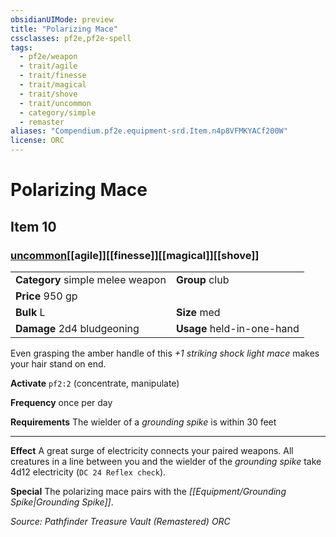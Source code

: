 ```yaml
---
obsidianUIMode: preview
title: "Polarizing Mace"
cssclasses: pf2e,pf2e-spell
tags:
  - pf2e/weapon
  - trait/agile
  - trait/finesse
  - trait/magical
  - trait/shove
  - trait/uncommon
  - category/simple
  - remaster
aliases: "Compendium.pf2e.equipment-srd.Item.n4p8VFMKYACf200W"
license: ORC
---
```

# Polarizing Mace
## Item 10
### [uncommon](uncommon "Uncommon Rarity Trait")[[agile]][[finesse]][[magical]][[shove]]

|  |  |
| -- | -- |
| **Category** simple melee weapon | **Group** club |
| **Price** 950 gp |  |
| **Bulk** L | **Size** med |
| **Damage** 2d4 bludgeoning  | **Usage** held-in-one-hand |



Even grasping the amber handle of this _+1 striking shock light mace_ makes your hair stand on end.

**Activate** `pf2:2` (concentrate, manipulate)

**Frequency** once per day

**Requirements** The wielder of a _grounding spike_ is within 30 feet

* * *

**Effect** A great surge of electricity connects your paired weapons. All creatures in a line between you and the wielder of the _grounding spike_ take 4d12 electricity (`DC 24 Reflex check`).

**Special** The polarizing mace pairs with the _[[Equipment/Grounding Spike|Grounding Spike]]_.

*Source: Pathfinder Treasure Vault (Remastered)*
*ORC*